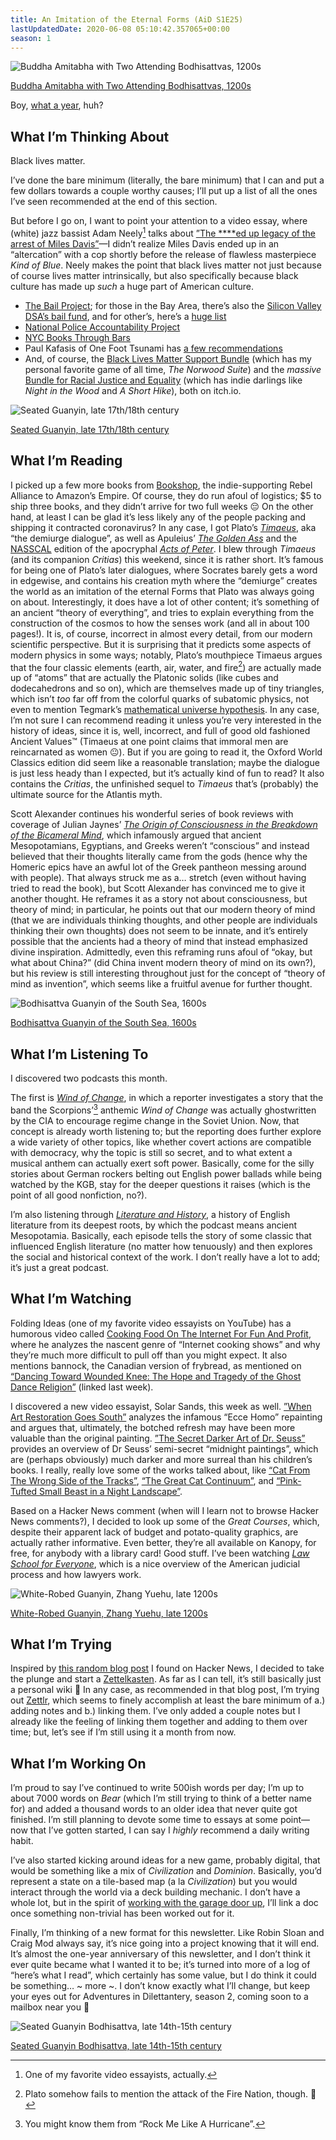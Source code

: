 ```yaml
---
title: An Imitation of the Eternal Forms (AiD S1E25)
lastUpdatedDate: 2020-06-08 05:10:42.357065+00:00
season: 1
---
```


![Buddha Amitabha with Two Attending Bodhisattvas, 1200s](../../assets/newsletters/buddha_amitabha.jpg)

[Buddha Amitabha with Two Attending Bodhisattvas, 1200s](https://www.clevelandart.org/art/1974.35)

Boy, [what a year](https://is2020over.com), huh?

## What I’m Thinking About

Black lives matter.

I’ve done the bare minimum (literally, the bare minimum) that I can and put a few dollars towards a couple worthy causes; I’ll put up a list of all the ones I’ve seen recommended at the end of this section.

But before I go on, I want to point your attention to a video essay, where (white) jazz bassist Adam Neely[^1] talks about [”The ****ed up legacy of the arrest of Miles Davis”](https://youtu.be/Sapc6BSxlRI)—I didn’t realize Miles Davis ended up in an “altercation” with a cop shortly before the release of flawless masterpiece *Kind of Blue*. Neely makes the point that black lives matter not just because of course lives matter intrinsically, but also specifically because black culture has made up *such* a huge part of American culture.

* [The Bail Project](https://bailproject.org); for those in the Bay Area, there’s also the [Silicon Valley DSA’s bail fund](https://siliconvalleydsa.org/donations/), and for other’s, here’s a [huge list](https://bailfunds.github.io)
* [National Police Accountability Project](https://www.nlg-npap.org/donate/)
* [NYC Books Through Bars](http://www.freebirdbooks.com/home/how-to-support-nyc-books-through-bars-during-the-pandemic)
* Paul Kafasis of One Foot Tsunami has [a few recommendations](https://onefoottsunami.com/2020/06/02/our-job-is-never-done/)
* And, of course, the [Black Lives Matter Support Bundle](https://itch.io/b/513/black-lives-matter-support-bundle) (which has my personal favorite game of all time, *The Norwood Suite*) and the *massive* [Bundle for Racial Justice and Equality](https://itch.io/b/520/bundle-for-racial-justice-and-equality) (which has indie darlings like *Night in the Wood* and *A Short Hike*), both on itch.io.

![Seated Guanyin, late 17th/18th century](../../assets/newsletters/seated_guanyin1.jpg)

[Seated Guanyin, late 17th/18th century](https://www.artic.edu/artworks/42704/seated-guanyin)

## What I’m Reading

I picked up a few more books from [Bookshop](https://bookshop.org), the indie-supporting Rebel Alliance to Amazon’s Empire. Of course, they do run afoul of logistics; $5 to ship three books, and they didn’t arrive for two full weeks 😔 On the other hand, at least I can be glad it’s less likely any of the people packing and shipping it contracted coronavirus? In any case, I got Plato’s [*Timaeus*](https://bookshop.org/books/timaeus-and-critias/9780192807359), aka “the demiurge dialogue”, as well as Apuleius’ [*The Golden Ass*](https://bookshop.org/books/the-golden-ass-9780199540556/9780199540556) and the [NASSCAL](https://www.nasscal.com) edition of the apocryphal [*Acts of Peter*](https://bookshop.org/books/the-acts-of-peter/9781598150223). I blew through *Timaeus* (and its companion *Critias*) this weekend, since it is rather short. It’s famous for being one of Plato’s later dialogues, where Socrates barely gets a word in edgewise, and contains his creation myth where the “demiurge” creates the world as an imitation of the eternal Forms that Plato was always going on about. Interestingly, it does have a lot of other content; it’s something of an ancient “theory of everything”, and tries to explain everything from the construction of the cosmos to how the senses work (and all in about 100 pages!). It is, of course, incorrect in almost every detail, from our modern scientific perspective. But it is surprising that it predicts some aspects of modern physics in some ways; notably, Plato’s mouthpiece Timaeus argues that the four classic elements (earth, air, water, and fire[^2]) are actually made up of “atoms” that are actually the Platonic solids (like cubes and dodecahedrons and so on), which are themselves made up of tiny triangles, which isn’t *too* far off from the colorful quarks of subatomic physics, not even to mention Tegmark’s [mathematical universe hypothesis](https://en.wikipedia.org/wiki/Mathematical_universe_hypothesis). In any case, I’m not sure I can recommend reading it unless you’re very interested in the history of ideas, since it is, well, incorrect, and full of good old fashioned Ancient Values™️ (Timaeus at one point claims that immoral men are reincarnated as women 😐). But if you are going to read it, the Oxford World Classics edition did seem like a reasonable translation; maybe the dialogue is just less heady than I expected, but it’s actually kind of fun to read? It also contains the *Critias*, the unfinished sequel to *Timaeus* that’s (probably) the ultimate source for the Atlantis myth.

Scott Alexander continues his wonderful series of book reviews with coverage of Julian Jaynes’ [*The Origin of Consciousness in the Breakdown of the Bicameral Mind*](https://slatestarcodex.com/2020/06/01/book-review-origin-of-consciousness-in-the-breakdown-of-the-bicameral-mind/), which infamously argued that ancient Mesopotamians, Egyptians, and Greeks weren’t “conscious” and instead believed that their thoughts literally came from the gods (hence why the Homeric epics have an awful lot of the Greek pantheon messing around with people). That always struck me as a… stretch (even without having tried to read the book), but Scott Alexander has convinced me to give it another thought. He reframes it as a story not about consciousness, but theory of mind; in particular, he points out that our modern theory of mind (that we are individuals thinking thoughts, and other people are individuals thinking their own thoughts) does not seem to be innate, and it’s entirely possible that the ancients had a theory of mind that instead emphasized divine inspiration. Admittedly, even this reframing runs afoul of “okay, but what about China?” (did China invent modern theory of mind on its own?), but his review is still interesting throughout just for the concept of “theory of mind as invention”, which seems like a fruitful avenue for further thought.

![Bodhisattva Guanyin of the South Sea, 1600s](../../assets/newsletters/guanyin_of_the_south_sea.jpg)

[Bodhisattva Guanyin of the South Sea, 1600s](https://www.clevelandart.org/art/1950.579)

## What I’m Listening To

I discovered two podcasts this month.

The first is [*Wind of Change*](https://crooked.com/podcast-series/wind-of-change/), in which a reporter investigates a story that the band the Scorpions’[^3] anthemic *Wind of Change* was actually ghostwritten by the CIA to encourage regime change in the Soviet Union. Now, that concept is already worth listening to; but the reporting does further explore a wide variety of other topics, like whether covert actions are compatible with democracy, why the topic is still so secret, and to what extent a musical anthem can actually exert soft power. Basically, come for the silly stories about German rockers belting out English power ballads while being watched by the KGB, stay for the deeper questions it raises (which is the point of all good nonfiction, no?).

I’m also listening through [*Literature and History*](https://literatureandhistory.com), a history of English literature from its deepest roots, by which the podcast means ancient Mesopotamia. Basically, each episode tells the story of some classic that influenced English literature (no matter how tenuously) and then explores the social and historical context of the work. I don’t really have a lot to add; it’s just a great podcast.

## What I’m Watching

Folding Ideas (one of my favorite video essayists on YouTube) has a humorous video called [Cooking Food On The Internet For Fun And Profit](https://youtu.be/4EXVrzOACv4), where he analyzes the nascent genre of “Internet cooking shows” and why they’re much more difficult to pull off than you might expect. It also mentions bannock, the Canadian version of frybread, as mentioned on [“Dancing Toward Wounded Knee: The Hope and Tragedy of the Ghost Dance Religion”](https://digpodcast.org/2019/10/13/ghost-dance-religion/) (linked last week).

I discovered a new video essayist, Solar Sands, this week as well. [”When Art Restoration Goes South”](https://youtu.be/MilXnOVvpLo) analyzes the infamous “Ecce Homo” repainting and argues that, ultimately, the botched refresh may have been more valuable than the original painting. [”The Secret Darker Art of Dr. Seuss”](https://youtu.be/3WSk86uIx2E) provides an overview of Dr Seuss’ semi-secret “midnight paintings”, which are (perhaps obviously) much darker and more surreal than his children’s books. I really, really love some of the works talked about, like [“Cat From The Wrong Side of the Tracks”](https://www.drseussart.com/secretandarchive/cat-from-wrong-side-of-tracks), [“The Great Cat Continuum”](https://www.drseussart.com/secretandarchive/thegreatcatcontinuum), and [“Pink-Tufted Small Beast in a Night Landscape”](https://www.drseussart.com/secretandarchive/pink-tufted-small-beast-in-a-night-landscape).

Based on a Hacker News comment (when will I learn not to browse Hacker News comments?), I decided to look up some of the *Great Courses*, which, despite their apparent lack of budget and potato-quality graphics, are actually rather informative. Even better, they’re all available on Kanopy, for free, for anybody with a library card! Good stuff. I’ve been watching [*Law School for Everyone*](https://sfpl.kanopy.com/video/law-school-everyone), which is a nice overview of the American judicial process and how lawyers work.

![White-Robed Guanyin, Zhang Yuehu, late 1200s](../../assets/newsletters/white_robed_guanyin.jpg)

[White-Robed Guanyin, Zhang Yuehu, late 1200s](https://www.clevelandart.org/art/1972.160)

## What I’m Trying

Inspired by [this random blog post](https://blog.viktomas.com/posts/slip-box/) I found on Hacker News, I decided to take the plunge and start a [Zettelkasten](https://zettelkasten.de/posts/overview/). As far as I can tell, it’s still basically just a personal wiki 🤔 In any case, as recommended in that blog post, I’m trying out [Zettlr](https://www.zettlr.com), which seems to finely accomplish at least the bare minimum of a.) adding notes and b.) linking them. I’ve only added a couple notes but I already like the feeling of linking them together and adding to them over time; but, let’s see if I’m still using it a month from now.

## What I’m Working On

I’m proud to say I’ve continued to write 500ish words per day; I’m up to about 7000 words on *Bear* (which I’m still trying to think of a better name for) and added a thousand words to an older idea that never quite got finished. I’m still planning to devote some time to essays at some point—now that I’ve gotten started, I can say I *highly* recommend a daily writing habit.

I’ve also started kicking around ideas for a new game, probably digital, that would be something like a mix of *Civilization* and *Dominion*. Basically, you’d represent a state on a tile-based map (a la *Civilization*) but you would interact through the world via a deck building mechanic. I don’t have a whole lot, but in the spirit of [working with the garage door up](https://notes.andymatuschak.org/About_these_notes?stackedNotes=z21cgR9K3UcQ5a7yPsj2RUim3oM2TzdBByZu), I’ll link a doc once something non-trivial has been worked out for it.

Finally, I’m thinking of a new format for this newsletter. Like Robin Sloan and Craig Mod always say, it’s nice going into a project knowing that it will end. It’s almost the one-year anniversary of this newsletter, and I don’t think it ever quite became what I wanted it to be; it’s turned into more of a log of “here’s what I read”, which certainly has some value, but I do think it could be something… ~ more ~. I don’t know exactly what I’ll change, but keep your eyes out for Adventures in Dilettantery, season 2, coming soon to a mailbox near you 🙂

![Seated Guanyin Bodhisattva, late 14th-15th century](../../assets/newsletters/seated_guanyin2.jpg)

[Seated Guanyin Bodhisattva, late 14th-15th century](https://en.wikipedia.org/wiki/File:Chinese_-_Seated_Guanyin_(Kuan-yin)_Bodhisattva_-_Walters_25256_(2).jpg)

[^1]: One of my favorite video essayists, actually.

[^2]: Plato somehow fails to mention the attack of the Fire Nation, though. 🤔

[^3]: You might know them from “Rock Me Like A Hurricane”.